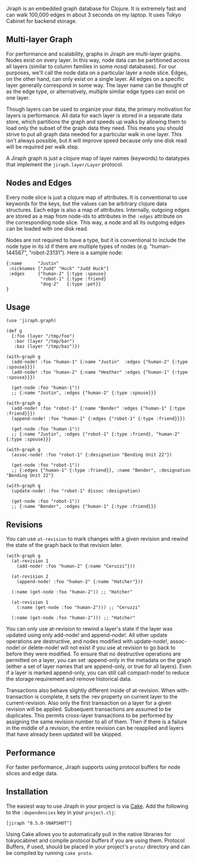 Jiraph is an embedded graph database for Clojure. It is extremely fast and can walk
100,000 edges in about 3 seconds on my laptop. It uses Tokyo Cabinet for backend storage.

## Multi-layer Graph

For performance and scalability, graphs in Jiraph are multi-layer graphs. Nodes exist on
every layer. In this way, node data can be partitioned across all layers (similar to
column families in some nosql databases). For our purposes, we'll call the node data on a
particular layer a node slice. Edges, on the other hand, can only exist on a single
layer. All edges on a specific layer generally correspond in some way. The layer name can be
thought of as the edge type, or alternatively, multiple similar edge types can exist on
one layer.

Though layers can be used to organize your data, the primary motivation for layers is
performance. All data for each layer is stored in a separate data store, which partitions
the graph and speeds up walks by allowing them to load only the subset of the graph data
they need. This means you should strive to put all graph data needed for a particular walk
in one layer. This isn't always possible, but it will improve speed because only one disk
read will be required per walk step.

A Jiraph graph is just a clojure map of layer names (keywords) to datatypes that implement
the `jiraph.layer/Layer` protocol.

## Nodes and Edges

Every node slice is just a clojure map of attributes. It is conventional to use keywords
for the keys, but the values can be arbitrary clojure data structures. Each edge is also a
map of attributes. Internally, outgoing edges are stored as a map from node-ids to
attributes in the `:edges` attribute on the corresponding node slice. This way, a node and
all its outgoing edges can be loaded with one disk read.

Nodes are not required to have a type, but it is conventional to include the node type in
its id if there are multiple types of nodes (e.g. "human-144567", "robot-23131"). Here is
a sample node:

    {:name      "Justin"
     :nicknames ["Judd" "Huck" "Judd Huck"]
     :edges     {"human-2" {:type :spouse}
                 "robot-1" {:type :friend}
                 "dog-2"   {:type :pet}}
    }

## Usage

    (use 'jiraph.graph)

    (def g
      {:foo (layer "/tmp/foo")
       :bar (layer "/tmp/bar")
       :baz (layer "/tmp/baz")})

    (with-graph g
      (add-node! :foo "human-1" {:name "Justin"  :edges {"human-2" {:type :spouse}}})
      (add-node! :foo "human-2" {:name "Heather" :edges {"human-1" {:type :spouse}}})

      (get-node :foo "human-1"))
      ;; {:name "Justin", :edges {"human-2" {:type :spouse}}}

    (with-graph g
      (add-node! :foo "robot-1" {:name "Bender" :edges {"human-1" {:type :friend}}})
      (append-node! :foo "human-1" {:edges {"robot-1" {:type :friend}}})

      (get-node :foo "human-1"))
      ;; {:name "Justin", :edges {"robot-1" {:type :friend}, "human-2" {:type :spouse}}}

    (with-graph g
      (assoc-node! :foo "robot-1" {:designation "Bending Unit 22"})

      (get-node :foo "robot-1"))
      ;; {:edges {"human-1" {:type :friend}}, :name "Bender", :designation "Bending Unit 22"}

    (with-graph g
      (update-node! :foo "robot-1" dissoc :designation)

      (get-node :foo "robot-1"))
      ;; {:name "Bender", :edges {"human-1" {:type :friend}}}

## Revisions

You can use `at-revision` to mark changes with a given revision and rewind the state of
the graph back to that revision later.

    (with-graph g
      (at-revision 1
        (add-node! :foo "human-2" {:name "Ceruzzi"}))

      (at-revision 2
        (append-node! :foo "human-2" {:name "Hatcher"}))

      (:name (get-node :foo "human-2")) ;; "Hatcher"

      (at-revision 1
        (:name (get-node :foo "human-2"))) ;; "Ceruzzi"

      (:name (get-node :foo "human-2"))) ;; "Hatcher"


You can only use at-revision to rewind a layer's state if the layer was updated using only
add-node! and append-node!. All other update operations are destructive, and nodes modified
with update-node!, assoc-node! or delete-node! will not exist if you use at revision to go
back to before they were modified. To ensure that no destructive operations are permitted on
a layer, you can set :append-only in the metadata on the graph (either a set of layer
names that are append-only, or true for all layers). Even if a layer is marked append-only,
you can still call compact-node! to reduce the storage requirement and remove historical data.

Transactions also behave slightly different inside of at-revision. When with-transaction is
complete, it sets the :rev property on current layer to the current-revision. Also only the 
first transaction on a layer for a given revision will be applied. Subsequent transactions 
are assumed to be duplicates. This permits cross-layer transactions to be performed by
assigning the same revision number to all of them. Then if there is a failure in the middle
of a revision, the entire revision can be reapplied and layers that have already been updated
will be skipped.

## Performance

For faster performance, Jiraph supports using protocol buffers for node slices and edge data.

## Installation

The easiest way to use Jiraph in your project is via [Cake](http://github.com/ninjudd/cake).
Add the following to the `:dependencies` key in your `project.clj`:

    [jiraph "0.5.0-SNAPSHOT"]

Using Cake allows you to automatically pull in the native libraries for tokyocabinet and
compile protocol buffers if you are using them. Protocol Buffers, if used, should be
placed in your project's `proto/` directory and can be compiled by running `cake proto`.